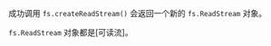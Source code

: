 <!-- YAML
added: v0.1.93
-->

成功调用 `fs.createReadStream()` 会返回一个新的 `fs.ReadStream` 对象。

`fs.ReadStream` 对象都是[可读流]。


